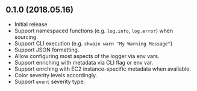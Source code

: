 ## 0.1.0 (2018.05.16)

* Initial release
* Support namespaced functions (e.g. `log.info`, `log.error`) when sourcing.
* Support CLI execution (e.g. `shwain warn "My Warning Message"`)
* Support JSON formatting.
* Allow configuring most aspects of the logger via env vars.
* Support enriching with metadata via CLI flag or env var.
* Support enrching with EC2 instance-specific metadata when available.
* Color severity levels accordingly.
* Support `event` severity type.
